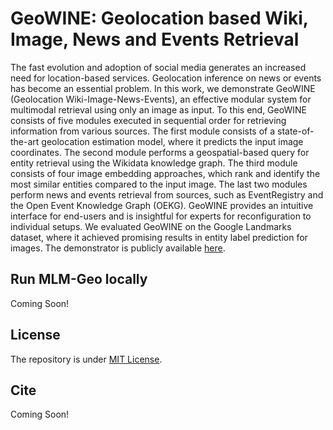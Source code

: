# GeoWINE: Geolocation based Wiki, Image, News and Events Retrieval

The fast evolution and adoption of social media generates an increased need for location-based services. Geolocation inference on news or events has become an essential problem. In this work, we demonstrate GeoWINE (Geolocation Wiki-Image-News-Events), an effective modular system for multimodal retrieval using only an image as input. To this end, GeoWINE consists of five modules executed in sequential order for retrieving information from various sources. The first module consists of a state-of-the-art geolocation estimation model, where it predicts the input image coordinates. The second module performs a geospatial-based query for entity retrieval using the Wikidata knowledge graph. The third module consists of four image embedding approaches, which rank and identify the most similar entities compared to the input image. The last two modules perform news and events retrieval from sources, such as EventRegistry and the Open Event Knowledge Graph (OEKG). GeoWINE provides an intuitive interface for end-users and is insightful for experts for reconfiguration to individual setups. We evaluated GeoWINE on the Google Landmarks dataset, where it achieved promising results in entity label prediction for images. The demonstrator is publicly available [here](http://cleopatra.ijs.si/geowine/).

## Run MLM-Geo locally
Coming Soon!

## License
The repository is under [MIT License](LICENSE).

## Cite
Coming Soon!